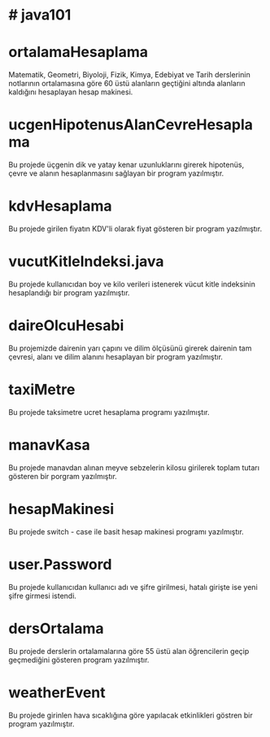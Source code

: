 # # java101

# ortalamaHesaplama

Matematik, Geometri, Biyoloji, Fizik, Kimya, Edebiyat ve Tarih derslerinin notlarının ortalamasına göre 60 üstü alanların geçtiğini altında alanların kaldığını hesaplayan hesap makinesi.




# ucgenHipotenusAlanCevreHesaplama

Bu projede üçgenin dik ve yatay kenar uzunluklarını girerek hipotenüs, çevre ve alanın hesaplanmasını sağlayan bir program yazılmıştır.




# kdvHesaplama

Bu projede girilen fiyatın KDV'li olarak fiyat gösteren bir program yazılmıştır.




# vucutKitleIndeksi.java

Bu projede kullanıcıdan boy ve kilo verileri istenerek vücut kitle indeksinin hesaplandığı bir program yazılmıştır.




# daireOlcuHesabi

Bu projemizde dairenin yarı çapını ve dilim ölçüsünü girerek dairenin tam çevresi, alanı ve dilim alanını hesaplayan bir program yazılmıştır.




# taxiMetre

Bu projede taksimetre ucret hesaplama programı yazılmıştır.




# manavKasa

Bu projede manavdan alınan meyve sebzelerin kilosu girilerek toplam tutarı gösteren bir porgram yazılmıştır.




# hesapMakinesi

Bu projede switch - case ile basit hesap makinesi programı yazılmıştır.




# user.Password

Bu projede kullanıcıdan kullanıcı adı ve şifre girilmesi, hatalı girişte ise yeni şifre girmesi istendi.




# dersOrtalama

Bu projede derslerin ortalamalarına göre 55 üstü alan öğrencilerin geçip geçmediğini gösteren program yazılmıştır.



# weatherEvent
Bu projede girinlen hava sıcaklığına göre yapılacak etkinlikleri göstren bir program yazılmıştır.




